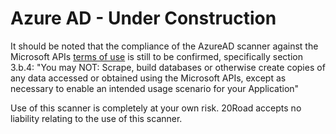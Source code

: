# Azure AD - Under Construction

It should be noted that the compliance of the AzureAD scanner against the Microsoft APIs [terms of use](https://docs.microsoft.com/en-us/legal/microsoft-apis/terms-of-use#3--microsoft-apis-license-and-guidelines) is still to be confirmed, specifically section 3.b.4: "You may NOT: Scrape, build databases or otherwise create copies of any data accessed or obtained using the Microsoft APIs, except as necessary to enable an intended usage scenario for your Application"

Use of this scanner is completely at your own risk. 20Road accepts no liability relating to the use of this scanner. 